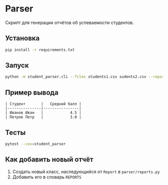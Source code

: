 # Parser

Скрипт для генерации отчётов об успеваемости студентов.

## Установка
```bash
pip install -r requirements.txt
```

## Запуск
```bash
python -m student_parser.cli --files students1.csv sudents2.csv --report student-performance
```

## Пример вывода
```text
| Студент       |   Средний балл |
|---------------|----------------|
| Иванов Иван   |            4.5 |
| Петров Петр   |            3.0 |
```

## Тесты
```bash
pytest --cov=student_parser
```

## Как добавить новый отчёт
1. Создать новый класс, наследующийся от `Report` в `parser/reports.py`
2. Добавить его в словарь `REPORTS`
